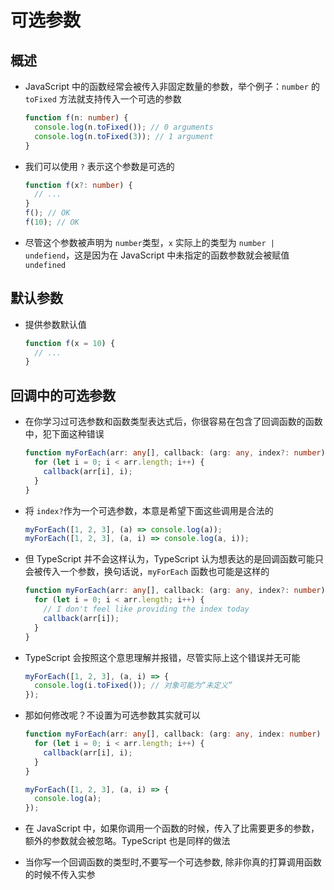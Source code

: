 # 可选参数

## 概述

- JavaScript 中的函数经常会被传入非固定数量的参数，举个例子：`number` 的 `toFixed` 方法就支持传入一个可选的参数

  ```ts
  function f(n: number) {
    console.log(n.toFixed()); // 0 arguments
    console.log(n.toFixed(3)); // 1 argument
  }
  ```

- 我们可以使用 `?` 表示这个参数是可选的

  ```ts
  function f(x?: number) {
    // ...
  }
  f(); // OK
  f(10); // OK

  ```

- 尽管这个参数被声明为 `number`类型，`x` 实际上的类型为 `number | undefiend`，这是因为在 JavaScript 中未指定的函数参数就会被赋值 `undefined`

## 默认参数

- 提供参数默认值

  ```ts
  function f(x = 10) {
    // ...
  }
  ```

## 回调中的可选参数

- 在你学习过可选参数和函数类型表达式后，你很容易在包含了回调函数的函数中，犯下面这种错误

  ```ts
  function myForEach(arr: any[], callback: (arg: any, index?: number) => void) {
    for (let i = 0; i < arr.length; i++) {
      callback(arr[i], i);
    }
  }
  ```

- 将 `index?`作为一个可选参数，本意是希望下面这些调用是合法的

  ```ts
  myForEach([1, 2, 3], (a) => console.log(a));
  myForEach([1, 2, 3], (a, i) => console.log(a, i));
  ```

- 但 TypeScript 并不会这样认为，TypeScript 认为想表达的是回调函数可能只会被传入一个参数，换句话说，`myForEach` 函数也可能是这样的

  ```ts
  function myForEach(arr: any[], callback: (arg: any, index?: number) => void) {
    for (let i = 0; i < arr.length; i++) {
      // I don't feel like providing the index today
      callback(arr[i]);
    }
  }
  ```

- TypeScript 会按照这个意思理解并报错，尽管实际上这个错误并无可能

  ```ts
  myForEach([1, 2, 3], (a, i) => {
    console.log(i.toFixed()); // 对象可能为“未定义”
  });
  ```

- 那如何修改呢？不设置为可选参数其实就可以

  ```ts
  function myForEach(arr: any[], callback: (arg: any, index: number) => void) {
    for (let i = 0; i < arr.length; i++) {
      callback(arr[i], i);
    }
  }

  myForEach([1, 2, 3], (a, i) => {
    console.log(a);
  });
  ```

- 在 JavaScript 中，如果你调用一个函数的时候，传入了比需要更多的参数，额外的参数就会被忽略。TypeScript 也是同样的做法

- 当你写一个回调函数的类型时,不要写一个可选参数, 除非你真的打算调用函数的时候不传入实参
